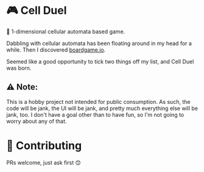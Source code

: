# 🎮 Cell Duel

🦠 1-dimensional cellular automata based game.

Dabbling with cellular automata has been floating around in my head for a while. Then I discovered [boardgame.io](https://boardgame.io/).

Seemed like a good opportunity to tick two things off my list, and Cell Duel was born.

## ⚠️ Note:

This is a hobby project not intended for public consumption. As such, the code will be jank, the UI will be jank, and pretty much everything else will be jank, too. I don't have a goal other than to have fun, so I'm not going to worry about any of that.

# 🤝 Contributing

PRs welcome, just ask first 😊
